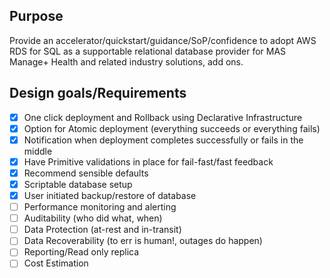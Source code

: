 ## Purpose ##
Provide an accelerator/quickstart/guidance/SoP/confidence to adopt AWS RDS for SQL as a supportable relational database provider for MAS Manage+ Health and related industry solutions, add ons.

## Design goals/Requirements ##
- [x] One click deployment and Rollback using Declarative Infrastructure
- [x] Option for Atomic deployment (everything succeeds or everything fails)
- [x] Notification when deployment completes successfully or fails in the middle
- [x] Have Primitive validations in place for fail-fast/fast feedback
- [x] Recommend sensible defaults
- [x] Scriptable database setup
- [x] User initiated backup/restore of database
- [ ] Performance monitoring and alerting
- [ ] Auditability (who did what, when)
- [ ] Data Protection (at-rest and in-transit) 
- [ ] Data Recoverability (to err is human!, outages do happen)
- [ ] Reporting/Read only replica
- [ ] Cost Estimation
